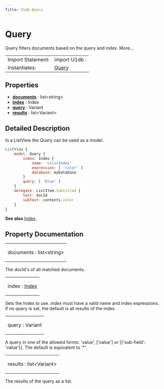 ```yaml
---
Title: U1db.Query
---
```

        
Query
=====

<span class="subtitle"></span>
Query filters documents based on the query and index. More...

|                   |                                                                               |
|-------------------|-------------------------------------------------------------------------------|
| Import Statement: | import U1db .                                                                 |
| Instantiates:     | [](index.html)[Query](../../../../scopes/cpp/sdk-14.10/U1db.Query.md) |

<span id="properties"></span>
Properties
----------

-   ****[documents](#documents-prop)**** : list&lt;string&gt;
-   ****[index](#index-prop)**** : Index
-   ****[query](#query-prop)**** : Variant
-   ****[results](#results-prop)**** : list&lt;Variant&gt;

<span id="details"></span>
Detailed Description
--------------------

In a ListView the Query can be used as a model.

``` qml
ListView {
    model: Query {
        index: Index {
            name: 'colorIndex'
            expression: [ 'color' ]
            database: myDatabase
        }
        query: [ 'blue' ]
    }
    delegate: ListItem.Subtitled {
        text: docId
        subText: contents.color
    }
}
```

**See also** [Index](../U1db.Index.md).

Property Documentation
----------------------

<table>
<colgroup>
<col width="100%" />
</colgroup>
<tbody>
<tr class="odd">
<td><p><span id="documents-prop"></span><span class="name">documents</span> : <span class="type">list</span>&lt;<span class="type">string</span>&gt;</p></td>
</tr>
</tbody>
</table>

The docId's of all matched documents.

<table>
<colgroup>
<col width="100%" />
</colgroup>
<tbody>
<tr class="odd">
<td><p><span id="index-prop"></span><span class="name">index</span> : <span class="type"><a href="U1db.Index.md">Index</a></span></p></td>
</tr>
</tbody>
</table>

Sets the Index to use. *index* must have a valid name and index expressions. If no query is set, the default is all results of the index.

<table>
<colgroup>
<col width="100%" />
</colgroup>
<tbody>
<tr class="odd">
<td><p><span id="query-prop"></span><span class="name">query</span> : <span class="type">Variant</span></p></td>
</tr>
</tbody>
</table>

A query in one of the allowed forms: 'value', \['value'\] or \[{'sub-field': 'value'}\]. The default is equivalent to '\*'.

<table>
<colgroup>
<col width="100%" />
</colgroup>
<tbody>
<tr class="odd">
<td><p><span id="results-prop"></span><span class="name">results</span> : <span class="type">list</span>&lt;<span class="type">Variant</span>&gt;</p></td>
</tr>
</tbody>
</table>

The results of the query as a list.

